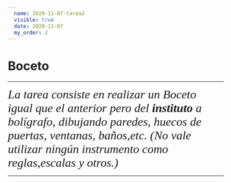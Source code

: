 ```yaml
---
  name: 2020-11-07-tarea2
  visible: true
  date: 2020-11-07
  my_order: 2
---  
```


# Boceto
---
<span style="font-family:Papyrus; font-size:2em;
">
*La tarea consiste en realizar un Boceto igual que el anterior pero del **instituto** a bolígrafo, dibujando paredes, huecos de puertas, ventanas, baños,etc. (No vale utilizar ningún instrumento como reglas,escalas y otros.)*</span>
  
 ---  
